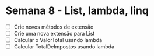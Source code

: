 # Semana 8 - List, lambda, linq
- [ ] Crie novos métodos de extensão
- [ ] Crie uma nova extensão para List
- [ ] Calcular o ValorTotal usando lambda
- [ ] Calcular TotalDeImpostos usando lambda
